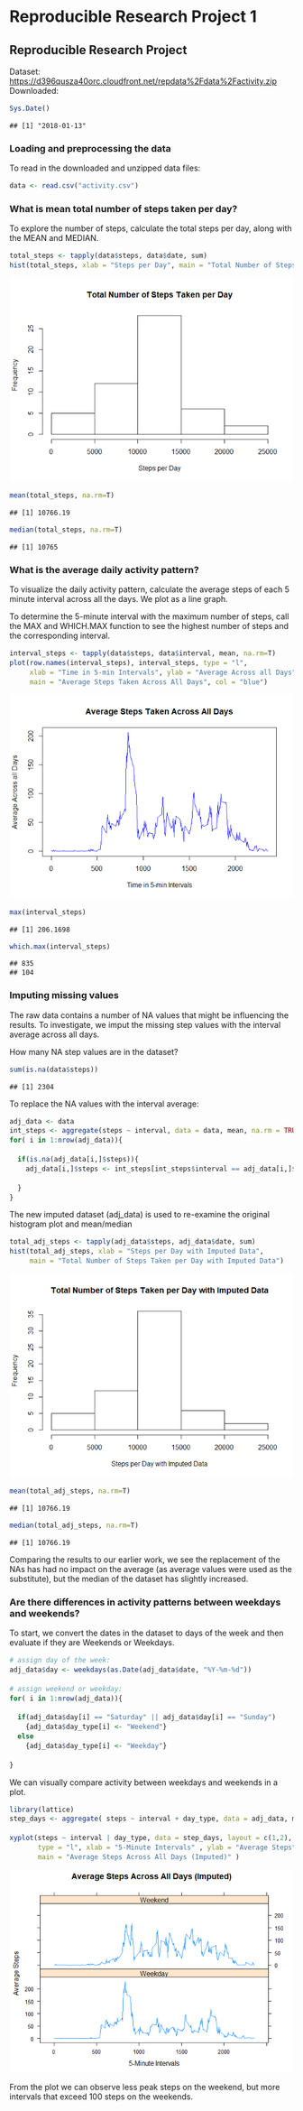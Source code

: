 Reproducible Research Project 1
================

Reproducible Research Project
-----------------------------

Dataset: <https://d396qusza40orc.cloudfront.net/repdata%2Fdata%2Factivity.zip> Downloaded:

``` r
Sys.Date()
```

    ## [1] "2018-01-13"

### Loading and preprocessing the data

To read in the downloaded and unzipped data files:

``` r
data <- read.csv("activity.csv")
```

### What is mean total number of steps taken per day?

To explore the number of steps, calculate the total steps per day, along with the MEAN and MEDIAN.

``` r
total_steps <- tapply(data$steps, data$date, sum)
hist(total_steps, xlab = "Steps per Day", main = "Total Number of Steps Taken per Day")
```

![](PA1_template_v2_files/figure-markdown_github/unnamed-chunk-3-1.png)

``` r
mean(total_steps, na.rm=T)
```

    ## [1] 10766.19

``` r
median(total_steps, na.rm=T)
```

    ## [1] 10765

### What is the average daily activity pattern?

To visualize the daily activity pattern, calculate the average steps of each 5 minute interval across all the days. We plot as a line graph.

To determine the 5-minute interval with the maximum number of steps, call the MAX and WHICH.MAX function to see the highest number of steps and the corresponding interval.

``` r
interval_steps <- tapply(data$steps, data$interval, mean, na.rm=T)
plot(row.names(interval_steps), interval_steps, type = "l", 
     xlab = "Time in 5-min Intervals", ylab = "Average Across all Days",
     main = "Average Steps Taken Across All Days", col = "blue")
```

![](PA1_template_v2_files/figure-markdown_github/unnamed-chunk-4-1.png)

``` r
max(interval_steps)
```

    ## [1] 206.1698

``` r
which.max(interval_steps)
```

    ## 835 
    ## 104

### Imputing missing values

The raw data contains a number of NA values that might be influencing the results. To investigate, we imput the missing step values with the interval average across all days.

How many NA step values are in the dataset?

``` r
sum(is.na(data$steps))
```

    ## [1] 2304

To replace the NA values with the interval average:

``` r
adj_data <- data
int_steps <- aggregate(steps ~ interval, data = data, mean, na.rm = TRUE) 
for( i in 1:nrow(adj_data)){
  
  if(is.na(adj_data[i,]$steps)){
    adj_data[i,]$steps <- int_steps[int_steps$interval == adj_data[i,]$interval, ]$steps
    
  }
}
```

The new imputed dataset (adj\_data) is used to re-examine the original histogram plot and mean/median

``` r
total_adj_steps <- tapply(adj_data$steps, adj_data$date, sum)
hist(total_adj_steps, xlab = "Steps per Day with Imputed Data", 
     main = "Total Number of Steps Taken per Day with Imputed Data")
```

![](PA1_template_v2_files/figure-markdown_github/unnamed-chunk-7-1.png)

``` r
mean(total_adj_steps, na.rm=T)
```

    ## [1] 10766.19

``` r
median(total_adj_steps, na.rm=T)
```

    ## [1] 10766.19

Comparing the results to our earlier work, we see the replacement of the NAs has had no impact on the average (as average values were used as the substitute), but the median of the dataset has slightly increased.

### Are there differences in activity patterns between weekdays and weekends?

To start, we convert the dates in the dataset to days of the week and then evaluate if they are Weekends or Weekdays.

``` r
# assign day of the week:
adj_data$day <- weekdays(as.Date(adj_data$date, "%Y-%m-%d"))

# assign weekend or weekday:
for( i in 1:nrow(adj_data)){
  
  if(adj_data$day[i] == "Saturday" || adj_data$day[i] == "Sunday")
    {adj_data$day_type[i] <- "Weekend"}
  else
    {adj_data$day_type[i] <- "Weekday"}
  
}
```

We can visually compare activity between weekdays and weekends in a plot.

``` r
library(lattice)
step_days <- aggregate( steps ~ interval + day_type, data = adj_data, mean)

xyplot(steps ~ interval | day_type, data = step_days, layout = c(1,2), 
       type = "l", xlab = "5-Minute Intervals" , ylab = "Average Steps", 
       main = "Average Steps Across All Days (Imputed)" )
```

![](PA1_template_v2_files/figure-markdown_github/unnamed-chunk-9-1.png)

From the plot we can observe less peak steps on the weekend, but more intervals that exceed 100 steps on the weekends.
